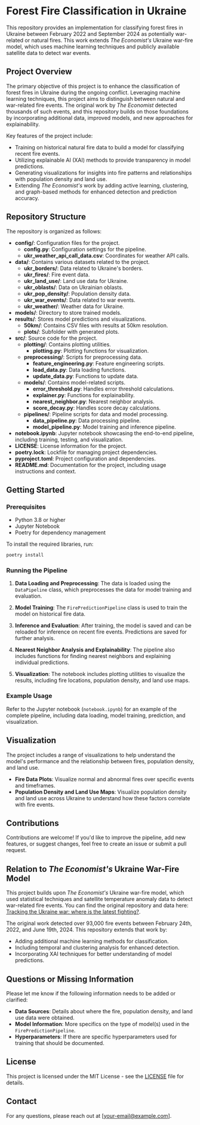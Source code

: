 # Forest Fire Classification in Ukraine

This repository provides an implementation for classifying forest fires in Ukraine between February 2022 and September 2024 as potentially war-related or natural fires. This work extends *The Economist's* Ukraine war-fire model, which uses machine learning techniques and publicly available satellite data to detect war events.

## Project Overview

The primary objective of this project is to enhance the classification of forest fires in Ukraine during the ongoing conflict. Leveraging machine learning techniques, this project aims to distinguish between natural and war-related fire events. The original work by *The Economist* detected thousands of such events, and this repository builds on those foundations by incorporating additional data, improved models, and new approaches for explainability.

Key features of the project include:
- Training on historical natural fire data to build a model for classifying recent fire events.
- Utilizing explainable AI (XAI) methods to provide transparency in model predictions.
- Generating visualizations for insights into fire patterns and relationships with population density and land use.
- Extending *The Economist's* work by adding active learning, clustering, and graph-based methods for enhanced detection and prediction accuracy.

## Repository Structure

The repository is organized as follows:

- **config/**: Configuration files for the project.
  - **config.py**: Configuration settings for the pipeline.
  - **ukr_weather_api_call_data.csv**: Coordinates for weather API calls.
- **data/**: Contains various datasets related to the project.
  - **ukr_borders/**: Data related to Ukraine's borders.
  - **ukr_fires/**: Fire event data.
  - **ukr_land_use/**: Land use data for Ukraine.
  - **ukr_oblasts/**: Data on Ukrainian oblasts.
  - **ukr_pop_density/**: Population density data.
  - **ukr_war_events/**: Data related to war events.
  - **ukr_weather/**: Weather data for Ukraine.
- **models/**: Directory to store trained models.
- **results/**: Stores model predictions and visualizations.
  - **50km/**: Contains CSV files with results at 50km resolution.
  - **plots/**: Subfolder with generated plots.
- **src/**: Source code for the project.
  - **plotting/**: Contains plotting utilities.
    - **plotting.py**: Plotting functions for visualization.
  - **preprocessing/**: Scripts for preprocessing data.
    - **feature_engineering.py**: Feature engineering scripts.
    - **load_data.py**: Data loading functions.
    - **update_data.py**: Functions to update data.
  - **models/**: Contains model-related scripts.
    - **error_threshold.py**: Handles error threshold calculations.
    - **explainer.py**: Functions for explainability.
    - **nearest_neighbor.py**: Nearest neighbor analysis.
    - **score_decay.py**: Handles score decay calculations.
  - **pipelines/**: Pipeline scripts for data and model processing.
    - **data_pipeline.py**: Data processing pipeline.
    - **model_pipeline.py**: Model training and inference pipeline.
- **notebook.ipynb**: Jupyter notebook showcasing the end-to-end pipeline, including training, testing, and visualization.
- **LICENSE**: License information for the project.
- **poetry.lock**: Lockfile for managing project dependencies.
- **pyproject.toml**: Project configuration and dependencies.
- **README.md**: Documentation for the project, including usage instructions and context.

## Getting Started

### Prerequisites

- Python 3.8 or higher
- Jupyter Notebook
- Poetry for dependency management

To install the required libraries, run:
```sh
poetry install
```

### Running the Pipeline

1. **Data Loading and Preprocessing**: The data is loaded using the `DataPipeline` class, which preprocesses the data for model training and evaluation.

2. **Model Training**: The `FirePredictionPipeline` class is used to train the model on historical fire data.

3. **Inference and Evaluation**: After training, the model is saved and can be reloaded for inference on recent fire events. Predictions are saved for further analysis.

4. **Nearest Neighbor Analysis and Explainability**: The pipeline also includes functions for finding nearest neighbors and explaining individual predictions.

5. **Visualization**: The notebook includes plotting utilities to visualize the results, including fire locations, population density, and land use maps.

### Example Usage

Refer to the Jupyter notebook (`notebook.ipynb`) for an example of the complete pipeline, including data loading, model training, prediction, and visualization.

## Visualization

The project includes a range of visualizations to help understand the model's performance and the relationship between fires, population density, and land use.

- **Fire Data Plots**: Visualize normal and abnormal fires over specific events and timeframes.
- **Population Density and Land Use Maps**: Visualize population density and land use across Ukraine to understand how these factors correlate with fire events.

## Contributions

Contributions are welcome! If you'd like to improve the pipeline, add new features, or suggest changes, feel free to create an issue or submit a pull request.

## Relation to *The Economist's* Ukraine War-Fire Model

This project builds upon *The Economist's* Ukraine war-fire model, which used statistical techniques and satellite temperature anomaly data to detect war-related fire events. You can find the original repository and data here: [Tracking the Ukraine war: where is the latest fighting?](https://www.economist.com/interactive/graphic-detail/ukraine-fires).

The original work detected over 93,000 fire events between February 24th, 2022, and June 19th, 2024. This repository extends that work by:
- Adding additional machine learning methods for classification.
- Including temporal and clustering analysis for enhanced detection.
- Incorporating XAI techniques for better understanding of model predictions.

## Questions or Missing Information

Please let me know if the following information needs to be added or clarified:
- **Data Sources**: Details about where the fire, population density, and land use data were obtained.
- **Model Information**: More specifics on the type of model(s) used in the `FirePredictionPipeline`.
- **Hyperparameters**: If there are specific hyperparameters used for training that should be documented.

## License

This project is licensed under the MIT License - see the [LICENSE](LICENSE) file for details.

## Contact

For any questions, please reach out at [your-email@example.com].